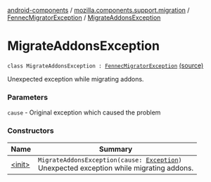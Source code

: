 [android-components](../../../index.md) / [mozilla.components.support.migration](../../index.md) / [FennecMigratorException](../index.md) / [MigrateAddonsException](./index.md)

# MigrateAddonsException

`class MigrateAddonsException : `[`FennecMigratorException`](../index.md) [(source)](https://github.com/mozilla-mobile/android-components/blob/master/components/support/migration/src/main/java/mozilla/components/support/migration/FennecMigrator.kt#L161)

Unexpected exception while migrating addons.

### Parameters

`cause` - Original exception which caused the problem

### Constructors

| Name | Summary |
|---|---|
| [&lt;init&gt;](-init-.md) | `MigrateAddonsException(cause: `[`Exception`](https://developer.android.com/reference/java/lang/Exception.html)`)`<br>Unexpected exception while migrating addons. |
